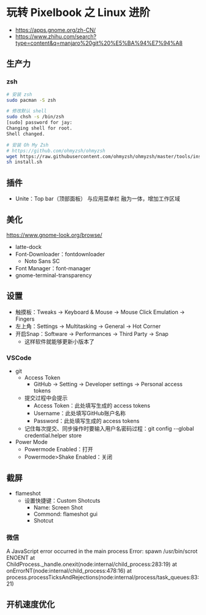 # 玩转 Pixelbook 之 Linux 进阶

* https://apps.gnome.org/zh-CN/
* https://www.zhihu.com/search?type=content&q=manjaro%20git%20%E5%BA%94%E7%94%A8

## 生产力

### zsh

```bash
# 安装 zsh
sudo pacman -S zsh

# 修改默认 shell
sudo chsh -s /bin/zsh
[sudo] password for jay: 
Changing shell for root.
Shell changed.

# 安装 Oh My Zsh
# https://github.com/ohmyzsh/ohmyzsh
wget https://raw.githubusercontent.com/ohmyzsh/ohmyzsh/master/tools/install.sh
sh install.sh
```

## 插件

* Unite：Top bar（顶部面板） 与应用菜单栏 融为一体，增加工作区域

## 美化

https://www.gnome-look.org/browse/

* latte-dock
* Font-Downloader：fontdownloader
  * Noto Sans SC
* Font Manager：font-manager
* gnome-terminal-transparency

## 设置

* 触摸板：Tweaks -> Keyboard & Mouse -> Mouse Click Emulation -> Fingers
* 左上角：Settings -> Multitasking -> General -> Hot Corner
* 开启Snap：Software -> Performances -> Third Party -> Snap
  * 这样软件就能够更新小版本了

### VSCode

* git
  * Access Token
    * GitHub -> Setting -> Developer settings -> Personal access tokens
  * 提交过程中会提示
    * Access Token：此处填写生成的 access tokens
    * Username：此处填写GitHub账户名称
    * Password：此处填写生成的 access tokens
  * 记住每次提交、同步操作时要输入用户名密码过程：git config --global credential.helper store
* Power Mode
  * Powermode Enabled：打开
  * Powermode>Shake Enabled：关闭

## 截屏

* flameshot
  * 设置快捷键：Custom Shotcuts
    * Name: Screen Shot
    * Commond: flameshot gui
    * Shotcut

### 微信

A JavaScript error occurred in the main process
Error: spawn /usr/bin/scrot ENOENT
at ChildProcess._handle.onexit(node:internal/child_process:283:19)
at onErrorNT(node:internal/child_process:478:16)
at process.processTicksAndRejections(node:internal/process/task_queues:83:21)

## 开机速度优化
